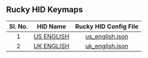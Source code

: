 ## Rucky HID Keymaps

Sl. No.|HID Name|Rucky HID Config File
:---:|:---:|:---:
1|[US ENGLISH](https://mayankmetha.github.io/Rucky-KeyMap/us_english)|[us_english.json](https://mayankmetha.github.io/Rucky-KeyMap/us_english.json)
2|[UK ENGLISH](https://mayankmetha.github.io/Rucky-KeyMap/uk_english)|[uk_english.json](https://mayankmetha.github.io/Rucky-KeyMap/uk_english.json)

